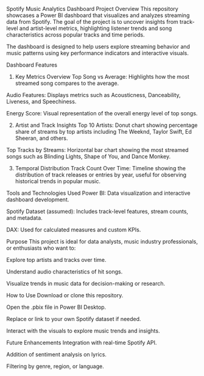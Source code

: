 Spotify Music Analytics Dashboard
Project Overview
This repository showcases a Power BI dashboard that visualizes and analyzes streaming data from Spotify. The goal of the project is to uncover insights from track-level and artist-level metrics, highlighting listener trends and song characteristics across popular tracks and time periods.

The dashboard is designed to help users explore streaming behavior and music patterns using key performance indicators and interactive visuals.

Dashboard Features
1. Key Metrics Overview
Top Song vs Average: Highlights how the most streamed song compares to the average.

Audio Features: Displays metrics such as Acousticness, Danceability, Liveness, and Speechiness.

Energy Score: Visual representation of the overall energy level of top songs.

2. Artist and Track Insights
Top 10 Artists: Donut chart showing percentage share of streams by top artists including The Weeknd, Taylor Swift, Ed Sheeran, and others.

Top Tracks by Streams: Horizontal bar chart showing the most streamed songs such as Blinding Lights, Shape of You, and Dance Monkey.

3. Temporal Distribution
Track Count Over Time: Timeline showing the distribution of track releases or entries by year, useful for observing historical trends in popular music.

Tools and Technologies Used
Power BI: Data visualization and interactive dashboard development.

Spotify Dataset (assumed): Includes track-level features, stream counts, and metadata.

DAX: Used for calculated measures and custom KPIs.

Purpose
This project is ideal for data analysts, music industry professionals, or enthusiasts who want to:

Explore top artists and tracks over time.

Understand audio characteristics of hit songs.

Visualize trends in music data for decision-making or research.

How to Use
Download or clone this repository.

Open the .pbix file in Power BI Desktop.

Replace or link to your own Spotify dataset if needed.

Interact with the visuals to explore music trends and insights.

Future Enhancements
Integration with real-time Spotify API.

Addition of sentiment analysis on lyrics.

Filtering by genre, region, or language.

